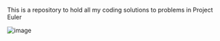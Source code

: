 This is a repository to hold all my coding solutions to problems in Project Euler 

![image](https://github.com/JJC3321/projectEuler/assets/122761865/ddc17bbc-75c5-4e45-acbe-232750a3e534)

